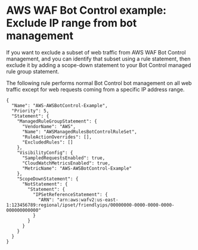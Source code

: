 # AWS WAF Bot Control example: Exclude IP range from bot management<a name="waf-bot-control-example-scope-down-ip"></a>

If you want to exclude a subset of web traffic from AWS WAF Bot Control management, and you can identify that subset using a rule statement, then exclude it by adding a scope\-down statement to your Bot Control managed rule group statement\. 

The following rule performs normal Bot Control bot management on all web traffic except for web requests coming from a specific IP address range\.

```
{
  "Name": "AWS-AWSBotControl-Example",
  "Priority": 5,
  "Statement": {
    "ManagedRuleGroupStatement": {
      "VendorName": "AWS",
      "Name": "AWSManagedRulesBotControlRuleSet",
      "RuleActionOverrides": [],
      "ExcludedRules": []
    },
    "VisibilityConfig": {
      "SampledRequestsEnabled": true,
      "CloudWatchMetricsEnabled": true,
      "MetricName": "AWS-AWSBotControl-Example"
    },
    "ScopeDownStatement": {
      "NotStatement": {
        "Statement": {
          "IPSetReferenceStatement": {
            "ARN": "arn:aws:wafv2:us-east-1:123456789:regional/ipset/friendlyips/00000000-0000-0000-0000-000000000000"
          }
        }
      }
    }
  }
}
```